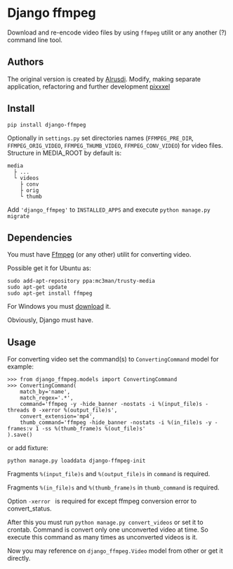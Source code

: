 # Django ffmpeg

Download and re-encode video files by using `ffmpeg` utilit or any another (?) command line tool.

## Authors

The original version is created by [Alrusdi](https://github.com/alrusdi/). Modify, making separate application, refactoring and further development [pixxxel](https://github.com/pixxxel/)

## Install

```shell
pip install django-ffmpeg
```

Optionally in `settings.py` set directories names (`FFMPEG_PRE_DIR`, `FFMPEG_ORIG_VIDEO`, `FFMPEG_THUMB_VIDEO`, `FFMPEG_CONV_VIDEO`) for video files. Structure in MEDIA_ROOT by default is:

```
media
  ├ ...
  └ videos
    ├ conv
    ├ orig
    └ thumb
```

Add `'django_ffmpeg'` to `INSTALLED_APPS` and execute `python manage.py migrate`

## Dependencies

You must have [Ffmpeg](https://ffmpeg.org/) (or any other) utilit for converting video.

Possible get it for Ubuntu as:

```shell
sudo add-apt-repository ppa:mc3man/trusty-media
sudo apt-get update
sudo apt-get install ffmpeg
```

For Windows you must [download](https://www.ffmpeg.org/download.html) it.

Obviously, Django must have.

## Usage

For converting video set the command(s) to `ConvertingCommand` model
for example:

```shell
>>> from django_ffmpeg.models import ConvertingCommand
>>> ConvertingCommand(
	match_by='name',
	match_regex='.*',
	command='ffmpeg -y -hide_banner -nostats -i %(input_file)s -threads 0 -xerror %(output_file)s',
	convert_extension='mp4',
	thumb_command='ffmpeg -hide_banner -nostats -i %(in_file)s -y -frames:v 1 -ss %(thumb_frame)s %(out_file)s'
).save()
```

or add fixture:

```shell
python manage.py loaddata django-ffmpeg-init
```

Fragments `%(input_file)s` and `%(output_file)s` in `command` is required.

Fragments `%(in_file)s` and `%(thumb_frame)s` in `thumb_command` is required.

Option `-xerror ` is required for except ffmpeg conversion error to convert_status.

After this you must run `python manage.py convert_videos` or set it to crontab. Command is convert only one unconverted video at time. So execute this command as many times as unconverted videos is it.

Now you may reference on `django_ffmpeg.Video` model from other or get it directly.
